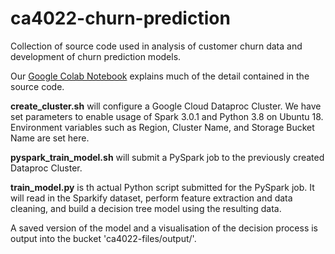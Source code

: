 # ca4022-churn-prediction

Collection of source code used in analysis of customer churn data and development of churn prediction models.

Our [Google Colab Notebook](https://colab.research.google.com/drive/1wP79Bl_drwIgtKXRcWYzaPTLBNNQocnV?usp=sharing) explains much of the detail contained in the source code.

**create_cluster.sh** will configure a Google Cloud Dataproc Cluster. We have set parameters to enable usage of Spark 3.0.1 and Python 3.8 on Ubuntu 18. Environment variables such as Region, Cluster Name, and Storage Bucket Name are set here.


**pyspark_train_model.sh** will submit a PySpark job to the previously created Dataproc Cluster.

**train_model.py** is th actual Python script submitted for the PySpark job. It will read in the Sparkify dataset, perform feature extraction and data cleaning, and build a decision tree model using the resulting data. 

A saved version of the model and a visualisation of the decision process is output into the bucket 'ca4022-files/output/'.


